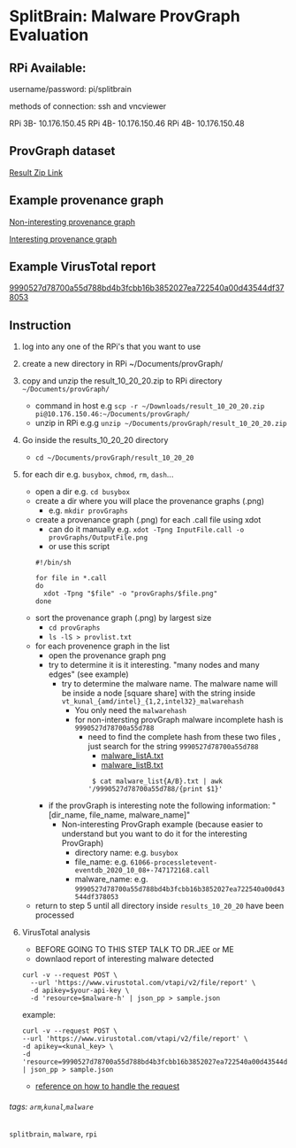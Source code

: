 # SplitBrain: Malware ProvGraph Evaluation

## RPi Available:
username/password: pi/splitbrain

methods of connection: ssh and vncviewer

RPi 3B- 10.176.150.45 
RPi 4B- 10.176.150.46 
RPi 4B- 10.176.150.48 


## ProvGraph dataset
[Result Zip Link](https://cometmail-my.sharepoint.com/:u:/g/personal/kxm180046_utdallas_edu/Eebx176iwRlCsmOehspgXHMBnr47vCyior3mBoboZSbbQQ?e=qQbduB)

## Example provenance graph
[Non-interesting provenance graph](https://cometmail-my.sharepoint.com/:i:/g/personal/kxm180046_utdallas_edu/ERut_mlHzZpCoeQVKgEpsMcBEBo6w0DvbRK6mX2dNwsQmg?e=4FP6C5)

[Interesting provenance graph](https://cometmail-my.sharepoint.com/:i:/g/personal/kxm180046_utdallas_edu/EZtxE-J__fBMmMoRoFyxnJgBYlNbnxVgA4oKmGSa3QyXTA?e=881T6j)

## Example VirusTotal report
[9990527d78700a55d788bd4b3fcbb16b3852027ea722540a00d43544df378053](https://cometmail-my.sharepoint.com/:u:/g/personal/kxm180046_utdallas_edu/EUl6FmubR15CpzFCceY4WPwBqBE6uwNXmlv4w2krsL5pYg?e=yqwC5T)

## Instruction

1. log into any one of the RPi's that you want to use
2. create a new directory in RPi ~/Documents/provGraph/
3. copy and unzip the result_10_20_20.zip to RPi directory ``~/Documents/provGraph/``
    * command in host e.g `scp -r ~/Downloads/result_10_20_20.zip pi@10.176.150.46:~/Documents/provGraph/`
    * unzip in RPi e.g.g `unzip ~/Documents/provGraph/result_10_20_20.zip` 

4. Go inside the results_10_20_20 directory
    * `cd ~/Documents/provGraph/result_10_20_20`

5. for each dir e.g. `busybox`, `chmod`, `rm`, `dash`...
    * open a dir e.g. `cd busybox`
    * create a dir where you will place the provenance graphs (.png) 
        * e.g. `mkdir provGraphs` 
    * create a provenance graph (.png) for each .call file using xdot
        * can do it manually e.g. `xdot -Tpng InputFile.call -o provGraphs/OutputFile.png`
        * or use this script
        ```
        #!/bin/sh

        for file in *.call
        do
          xdot -Tpng "$file" -o "provGraphs/$file.png"
        done
        ```
    * sort the provenance graph (.png) by largest size
        * `cd provGraphs`
        * `ls -lS > provlist.txt`
    * for each provenence graph in the list 
        * open the provenance graph png
        * try to determine it is it interesting. "many nodes and many edges" (see example)
            * try to determine the malware name. The malware name will be inside a node [square share] with the string inside `vt_kunal_{amd/intel}_{1,2,intel32}_malwarehash`
                * You only need the `malwarehash`
                * for non-intersting provGraph malware incomplete hash is `9990527d78700a55d788`
                    * need to find the complete hash from these two files , just search for the string `9990527d78700a55d788`
                        * [malware_listA.txt](https://cometmail-my.sharepoint.com/:t:/g/personal/kxm180046_utdallas_edu/EdN9axzay7VBnhsmqRojR3MBdhvbhAdoFq_e4xcpkfjfZw?e=LqDa58)
                        * [malware_listB.txt](https://cometmail-my.sharepoint.com/:t:/g/personal/kxm180046_utdallas_edu/Eb5FsBAVgOJNsRCN0SDhf1kBq7mcg2ekbCfkZi7gF2QlOA?e=wer3lh)
                        ```
                         $ cat malware_list{A/B}.txt | awk '/9990527d78700a55d788/{print $1}'
                        ```
        * if the provGraph is interesting note the following information: "[dir_name, file_name, malware_name]"
            * Non-interesting ProvGraph example (because easier to understand but you want to do it for the interesting ProvGraph)
                * directory name: e.g. `busybox`
                * file_name: e.g. `61066-processletevent-eventdb_2020_10_08+-747172168.call`
                * malware_name: e.g. `9990527d78700a55d788bd4b3fcbb16b3852027ea722540a00d43544df378053`
    * return to step 5 until all directory inside `results_10_20_20` have been processed

6. VirusTotal analysis
    * BEFORE GOING TO THIS STEP TALK TO DR.JEE or ME
    * downlaod report of interesting malware detected
    ```
    curl -v --request POST \
      --url 'https://www.virustotal.com/vtapi/v2/file/report' \
      -d apikey=$your-api-key \
      -d 'resource=$malware-h' | json_pp > sample.json
      ```
      example:
      ```
      curl -v --request POST \
      --url 'https://www.virustotal.com/vtapi/v2/file/report' \
      -d apikey=<kunal_key> \
      -d 'resource=9990527d78700a55d788bd4b3fcbb16b3852027ea722540a00d43544df378053' | json_pp > sample.json
      ```
    * [reference on how to handle the request](https://www.tines.io/blog/virustotal-api-security-automation?utm_term=&utm_campaign=GO-DTN-ATN-NBR-NBR-EN-ALL-2l-EM-AUT-TOO&utm_source=adwords&utm_medium=ppc&hsa_acc=8712474542&hsa_cam=9814488463&hsa_grp=108440396535&hsa_ad=461474909420&hsa_src=g&hsa_tgt=dsa-947796356153&hsa_kw=&hsa_mt=b&hsa_net=adwords&hsa_ver=3&gclid=CjwKCAjwlbr8BRA0EiwAnt4MTrP-0H5UvFzAPi6DCjQ32lrimiJRxGKthl7woMh-MT7CuhGO5O5A6hoC1OgQAvD_BwE)

###### tags: `arm`,`kunal`,`malware`

`splitbrain`, `malware`, `rpi`